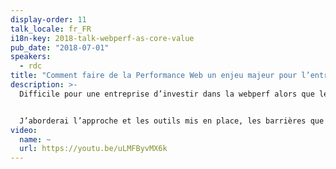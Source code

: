 ```yaml
---
display-order: 11
talk_locale: fr_FR
i18n-key: 2018-talk-webperf-as-core-value
pub_date: "2018-07-01"
speakers:
  - rdc
title: "Comment faire de la Performance Web un enjeu majeur pour l’entreprise ?"
description: >-
  Difficile pour une entreprise d’investir dans la webperf alors que le sujet peut paraitre technique et que le gain n'est ni évident ni garanti. À travers mon expérience chez Rue Du Commerce, je vous expliquerai comment en quelques mois, grâce à un projet initialement purement IT, nous avons engagé l’ensemble de la société à suivre la webperf comme un indicateur important.


  J’aborderai l’approche et les outils mis en place, les barrières que nous avons surmontées et les excellents résultats que nous avons obtenus et maintenus.
video:
  name: ~
  url: https://youtu.be/uLMFByvMX6k
---
```

